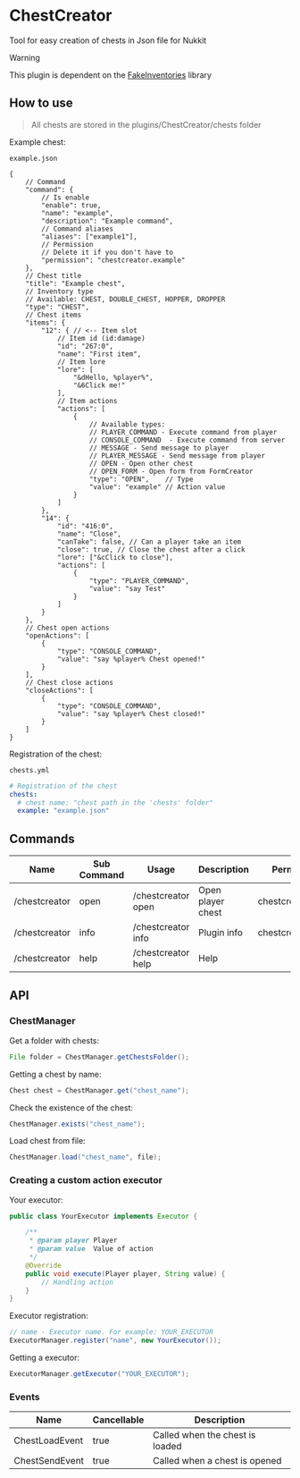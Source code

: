 # ChestCreator
Tool for easy creation of chests in Json file for Nukkit

> [!WARNING]
> This plugin is dependent on the [FakeInventories](https://github.com/IWareQ/FakeInventories) library

## How to use

> All chests are stored in the plugins/ChestCreator/chests folder

Example chest:

`example.json`
```json5
{
    // Command
    "command": {
        // Is enable
        "enable": true,
        "name": "example",
        "description": "Example command", 
        // Command aliases
        "aliases": ["example1"],
        // Permission
        // Delete it if you don't have to
        "permission": "chestcreator.example"
    },
    // Chest title
    "title": "Example chest",
    // Inventory type
    // Available: CHEST, DOUBLE_CHEST, HOPPER, DROPPER
    "type": "CHEST",
    // Chest items
    "items": {
        "12": { // <-- Item slot
            // Item id (id:damage)
            "id": "267:0",
            "name": "First item",
            // Item lore
            "lore": [
                "&dHello, %player%",
                "&6Click me!"
            ],
            // Item actions
            "actions": [
                {
                    // Available types: 
                    // PLAYER_COMMAND - Execute command from player
                    // CONSOLE_COMMAND  - Execute command from server
                    // MESSAGE - Send message to player
                    // PLAYER_MESSAGE - Send message from player
                    // OPEN - Open other chest
                    // OPEN_FORM - Open form from FormCreator
                    "type": "OPEN",    // Type
                    "value": "example" // Action value
                }
            ]   
        },
        "14": {
            "id": "416:0",
            "name": "Close",
            "canTake": false, // Can a player take an item
            "close": true, // Close the chest after a click
            "lore": ["&cClick to close"],
            "actions": [
                {
                    "type": "PLAYER_COMMAND",
                    "value": "say Test"
                }
            ]
        }
    },
    // Chest open actions
    "openActions": [
        {
            "type": "CONSOLE_COMMAND",
            "value": "say %player% Chest opened!"
        }
    ],
    // Chest close actions
    "closeActions": [
        {
            "type": "CONSOLE_COMMAND",
            "value": "say %player% Chest closed!"
        }
    ]
}
```
Registration of the chest:

`chests.yml`
```yml
# Registration of the chest
chests:
  # chest name: "chest path in the 'chests' folder"
  example: "example.json"
```

## Commands
| Name          | Sub Command | Usage                               | Description       | Permission        |
|---------------|-------------|-------------------------------------|-------------------|-------------------|
| /chestcreator | open        | /chestcreator open <chest> <player> | Open player chest | chestcreator.open |
| /chestcreator | info        | /chestcreator info                  | Plugin info       | chestcreator.info |
| /chestcreator | help        | /chestcreator help                  | Help              |                   |

## API
### ChestManager
Get a folder with chests:
```java
File folder = ChestManager.getChestsFolder();
```
Getting a chest by name:
```java
Chest chest = ChestManager.get("chest_name");
```
Check the existence of the chest:
```java
ChestManager.exists("chest_name");
```
Load chest from file:
```java
ChestManager.load("chest_name", file);
```

### Creating a custom action executor

Your executor:
```java
public class YourExecutor implements Executor {

    /**
     * @param player Player
     * @param value  Value of action
     */
    @Override
    public void execute(Player player, String value) {
        // Handling action
    }
}
```

Executor registration:
```java
// name - Executor name. For example: YOUR_EXECUTOR 
ExecutorManager.register("name", new YourExecutor());
```
Getting a executor:
```java
ExecutorManager.getExecutor("YOUR_EXECUTOR");
```

### Events
| Name           | Cancellable | Description                      |
|----------------|-------------|----------------------------------|
| ChestLoadEvent | true        | Called when the chest is loaded  |
| ChestSendEvent | true        | Called when a chest is opened    |
